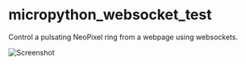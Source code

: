 # micropython_websocket_test
Control a pulsating NeoPixel ring from a webpage using websockets.

![Screenshot](https://i.imgur.com/YWZlwQz.jpg)
